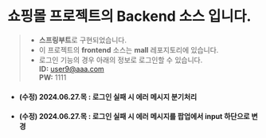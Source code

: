 # 쇼핑몰 프로젝트의 Backend 소스 입니다.
> -  **스프링부트**로 구현되었습니다. <br>
> -  이 프로젝트의 **frontend** 소스는 **mall** 레포지토리에 있습니다. <br>
> -  로그인 기능의 경우 아래의 정보로 로그인할 수 있습니다.<br>
  **ID:**   user9@aaa.com  <br>
  **PW:**   1111

+ #### (수정) 2024.06.27.목 : 로그인 실패 시 에러 메시지 분기처리
+ #### (수정) 2024.06.27.목 : 로그인 실패 시 에러 메시지를 팝업에서 input 하단으로 변경




